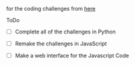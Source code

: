 for the coding challenges from <a href="https://www.canyoucompute.co.uk/uploads/1/4/2/4/14249012/gcse_alevel_challenges.pdf#:~:text=These%20coding%20challenges%20provide%20real%20world%20problems%20for,the%20programming%20techniques%20contained%20within%20the%20current%20specification.">here<a>

ToDo
- [ ] Complete all of the challenges in Python
- [ ] Remake the challenges in JavaScript
- [ ] Make a web interface for the Javascript Code
  
